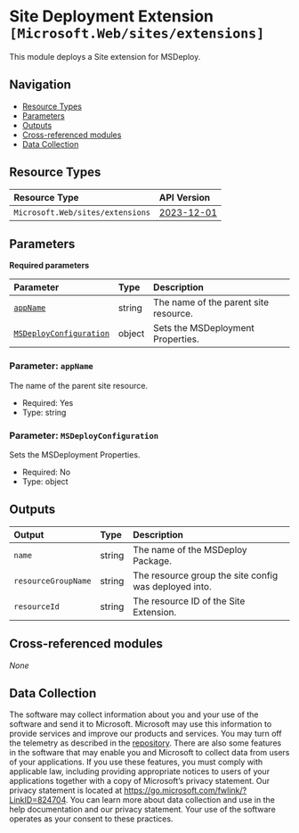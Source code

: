 # Site Deployment Extension  `[Microsoft.Web/sites/extensions]`

This module deploys a Site extension for MSDeploy.

## Navigation

- [Resource Types](#Resource-Types)
- [Parameters](#Parameters)
- [Outputs](#Outputs)
- [Cross-referenced modules](#Cross-referenced-modules)
- [Data Collection](#Data-Collection)

## Resource Types

| Resource Type | API Version |
| :-- | :-- |
| `Microsoft.Web/sites/extensions` | [2023-12-01](https://learn.microsoft.com/en-us/azure/templates/Microsoft.Web/sites/extensions) |

## Parameters

**Required parameters**

| Parameter | Type | Description |
| :-- | :-- | :-- |
| [`appName`](#parameter-appname) | string | The name of the parent site resource. |
| [`MSDeployConfiguration`](#parameter-msdeployconfiguration) | object | Sets the MSDeployment Properties. |

### Parameter: `appName`

The name of the parent site resource.

- Required: Yes
- Type: string

### Parameter: `MSDeployConfiguration`

Sets the MSDeployment Properties.

- Required: No
- Type: object


## Outputs

| Output | Type | Description |
| :-- | :-- | :-- |
| `name` | string | The name of the MSDeploy Package. |
| `resourceGroupName` | string | The resource group the site config was deployed into. |
| `resourceId` | string | The resource ID of the Site Extension. |

## Cross-referenced modules

_None_

## Data Collection

The software may collect information about you and your use of the software and send it to Microsoft. Microsoft may use this information to provide services and improve our products and services. You may turn off the telemetry as described in the [repository](https://aka.ms/avm/telemetry). There are also some features in the software that may enable you and Microsoft to collect data from users of your applications. If you use these features, you must comply with applicable law, including providing appropriate notices to users of your applications together with a copy of Microsoft’s privacy statement. Our privacy statement is located at <https://go.microsoft.com/fwlink/?LinkID=824704>. You can learn more about data collection and use in the help documentation and our privacy statement. Your use of the software operates as your consent to these practices.
